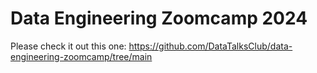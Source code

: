 # Data Engineering Zoomcamp 2024

Please check it out this one: https://github.com/DataTalksClub/data-engineering-zoomcamp/tree/main
